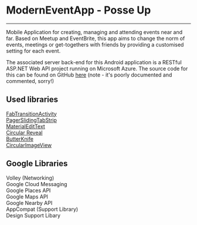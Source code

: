 # ModernEventApp - Posse Up
-----------
Mobile Application for creating, managing and attending events near and far. Based on Meetup and EventBrite, 
this app aims to change the norm of events, meetings or get-togethers with friends by providing a customised setting 
for each event.

The associated server back-end for this Android application is a RESTful ASP.NET Web API project running on Microsoft Azure.
The source code for this can be found on GitHub [here](https://github.com/DarkNormal/PosseNetAPIApp) (note - it's poorly documented and commented, sorry!)



Used libraries
-----------
[FabTransitionActivity](https://github.com/coyarzun89/FabTransitionActivity)<br>
[PagerSlidingTabStrip](https://github.com/jpardogo/PagerSlidingTabStrip)<br>
[MaterialEditText](https://github.com/rengwuxian/MaterialEditText)<br>
[Circular Reveal](https://github.com/ozodrukh/CircularReveal)<br>
[ButterKnife](https://github.com/JakeWharton/butterknife)<br>
[CircularImageView](https://github.com/lopspower/CircularImageView)<br>

Google Libraries
-----------
Volley (Networking)<br>
Google Cloud Messaging<br>
Google Places API<br>
Google Maps API<br>
Google Nearby API<br>
AppCompat (Support Library)<br>
Design Support Libary<br>


